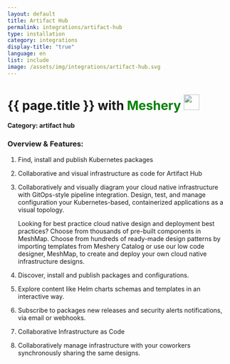 ```yaml
---
layout: default
title: Artifact Hub
permalink: integrations/artifact-hub
type: installation
category: integrations
display-title: "true"
language: en
list: include
image: /assets/img/integrations/artifact-hub.svg
---
```


<h1>{{ page.title }} with <span style="font-weight: bold; color: green;">Meshery</span> <img src="{{ page.image }}" style="width: 35px; height: 35px;" /></h1>


#### Category: artifact hub

### Overview & Features:
1. Find, install and publish Kubernetes packages

2. Collaborative and visual infrastructure as code for Artifact Hub

4. 
    Collaboratively and visually diagram your cloud native infrastructure with GitOps-style pipeline integration. Design, test, and manage configuration your Kubernetes-based, containerized applications as a visual topology.



    Looking for best practice cloud native design and deployment best practices? Choose from thousands of pre-built components in MeshMap. Choose from hundreds of ready-made design patterns by importing templates from Meshery Catalog or use our low code designer, MeshMap, to create and deploy your own cloud native infrastructure designs.



5. Discover, install and publish packages and configurations.

6. Explore content like Helm charts schemas and templates in an interactive way.

7. Subscribe to packages new releases and security alerts notifications, via email or webhooks.

8. Collaborative Infrastructure as Code

9. Collaboratively manage infrastructure with your coworkers synchronously sharing the same designs.

